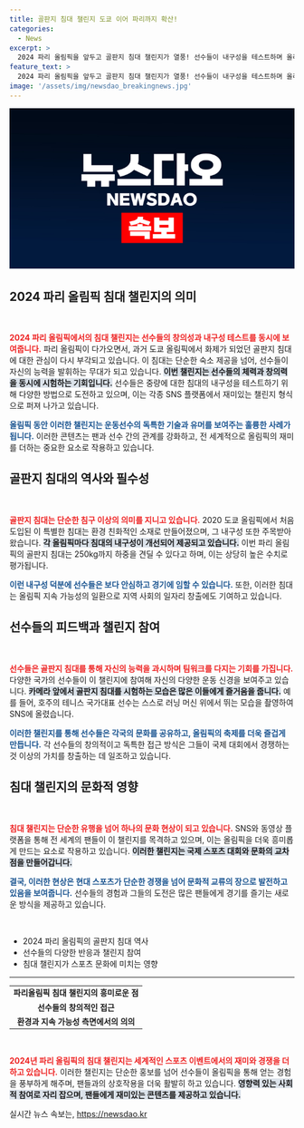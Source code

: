 ```yaml
---
title: 골판지 침대 챌린지 도쿄 이어 파리까지 확산!
categories:
  - News
excerpt: >
  2024 파리 올림픽을 앞두고 골판지 침대 챌린지가 열풍! 선수들이 내구성을 테스트하며 올라온 흥미진진한 영상들, 과연 지금 파리의 침대는 얼마나 튼튼할까? 클릭해서 확인하세요!
feature_text: >
  2024 파리 올림픽을 앞두고 골판지 침대 챌린지가 열풍! 선수들이 내구성을 테스트하며 올라온 흥미진진한 영상들, 과연 지금 파리의 침대는 얼마나 튼튼할까? 클릭해서 확인하세요!
image: '/assets/img/newsdao_breakingnews.jpg'
---
```


<p><img src="/assets/img/newsdao_breakingnews.jpg" alt="cryptoinkorea 속보" /></p>

<h2 data-ke-size="size26">2024 파리 올림픽 침대 챌린지의 의미</h2>

<p data-ke-size="size16">&nbsp;</p>  

<p><b><span style="color: #ee2323;">2024 파리 올림픽에서의 침대 챌린지는 선수들의 창의성과 내구성 테스트를 동시에 보여줍니다.</span></b> 파리 올림픽이 다가오면서, 과거 도쿄 올림픽에서 화제가 되었던 골판지 침대에 대한 관심이 다시 부각되고 있습니다. 이 침대는 단순한 숙소 제공을 넘어, 선수들이 자신의 능력을 발휘하는 무대가 되고 있습니다. <b><span style="background-color: #21538527;">이번 챌린지는 선수들의 체력과 창의력을 동시에 시험하는 기회입니다.</span></b> 선수들은 중량에 대한 침대의 내구성을 테스트하기 위해 다양한 방법으로 도전하고 있으며, 이는 각종 SNS 플랫폼에서 재미있는 챌린지 형식으로 퍼져 나가고 있습니다. </p>

<p><b><span style="color: #1a5490;">올림픽 동안 이러한 챌린지는 운동선수의 독특한 기술과 유머를 보여주는 훌륭한 사례가 됩니다.</span></b> 이러한 콘텐츠는 팬과 선수 간의 관계를 강화하고, 전 세계적으로 올림픽의 재미를 더하는 중요한 요소로 작용하고 있습니다. </p>

<h2 data-ke-size="size26">골판지 침대의 역사와 필수성</h2>

<p data-ke-size="size16">&nbsp;</p>  

<p><b><span style="color: #ee2323;">골판지 침대는 단순한 침구 이상의 의미를 지니고 있습니다.</span></b> 2020 도쿄 올림픽에서 처음 도입된 이 특별한 침대는 환경 친화적인 소재로 만들어졌으며, 그 내구성 또한 주목받아 왔습니다. <b><span style="background-color: #21538527;">각 올림픽마다 침대의 내구성이 개선되어 제공되고 있습니다.</span></b> 이번 파리 올림픽의 골판지 침대는 250kg까지 하중을 견딜 수 있다고 하며, 이는 상당히 높은 수치로 평가됩니다.</p>

<p><b><span style="color: #1a5490;">이런 내구성 덕분에 선수들은 보다 안심하고 경기에 임할 수 있습니다.</span></b> 또한, 이러한 침대는 올림픽 지속 가능성의 일환으로 지역 사회의 일자리 창출에도 기여하고 있습니다. </p>

<h2 data-ke-size="size26">선수들의 피드백과 챌린지 참여</h2>

<p data-ke-size="size16">&nbsp;</p>  

<p><b><span style="color: #ee2323;">선수들은 골판지 침대를 통해 자신의 능력을 과시하며 팀워크를 다지는 기회를 가집니다.</span></b> 다양한 국가의 선수들이 이 챌린지에 참여해 자신의 다양한 운동 신경을 보여주고 있습니다. <b><span style="background-color: #21538527;">카메라 앞에서 골판지 침대를 시험하는 모습은 많은 이들에게 즐거움을 줍니다.</span></b> 예를 들어, 호주의 테니스 국가대표 선수는 스스로 러닝 머신 위에서 뛰는 모습을 촬영하여 SNS에 올렸습니다.</p>

<p><b><span style="color: #1a5490;">이러한 챌린지를 통해 선수들은 각국의 문화를 공유하고, 올림픽의 축제를 더욱 즐겁게 만듭니다.</span></b> 각 선수들의 창의적이고 독특한 접근 방식은 그들이 국제 대회에서 경쟁하는 것 이상의 가치를 창출하는 데 일조하고 있습니다. </p>

<h2 data-ke-size="size26">침대 챌린지의 문화적 영향</h2>

<p data-ke-size="size16">&nbsp;</p>  

<p><b><span style="color: #ee2323;">침대 챌린지는 단순한 유행을 넘어 하나의 문화 현상이 되고 있습니다.</span></b> SNS와 동영상 플랫폼을 통해 전 세계의 팬들이 이 챌린지를 목격하고 있으며, 이는 올림픽을 더욱 흥미롭게 만드는 요소로 작용하고 있습니다. <b><span style="background-color: #21538527;">이러한 챌린지는 국제 스포츠 대회와 문화의 교차점을 만들어갑니다.</span></b> </p>

<p><b><span style="color: #1a5490;">결국, 이러한 현상은 현대 스포츠가 단순한 경쟁을 넘어 문화적 교류의 장으로 발전하고 있음을 보여줍니다.</span></b> 선수들의 경험과 그들의 도전은 많은 팬들에게 경기를 즐기는 새로운 방식을 제공하고 있습니다.</p>

<p data-ke-size="size16">&nbsp;</p>  

<ul>
    <li>2024 파리 올림픽의 골판지 침대 역사</li>
    <li>선수들의 다양한 반응과 챌린지 참여</li>
    <li>침대 챌린지가 스포츠 문화에 미치는 영향</li>
</ul>

<hr />

<table style="width:100%; border-collapse: collapse;">
  <tr>
    <td style="text-align: center; height: 17px;"><b>파리올림픽 침대 챌린지의 흥미로운 점</b></td>
  </tr>
  <tr>
    <td style="text-align: center; height: 17px;"><b>선수들의 창의적인 접근</b></td>
  </tr>
  <tr>
    <td style="text-align: center; height: 17px;"><b>환경과 지속 가능성 측면에서의 의의</b></td>
  </tr>
</table>

<p data-ke-size="size16">&nbsp;</p>  

<p><b><span style="color: #ee2323;">2024년 파리 올림픽의 침대 챌린지는 세계적인 스포츠 이벤트에서의 재미와 경쟁을 더하고 있습니다.</span></b> 이러한 챌린지는 단순한 홍보를 넘어 선수들이 올림픽을 통해 얻는 경험을 풍부하게 해주며, 팬들과의 상호작용을 더욱 활발히 하고 있습니다. <b><span style="background-color: #21538527;">영향력 있는 사회적 참여로 자리 잡으며, 팬들에게 재미있는 콘텐츠를 제공하고 있습니다.</span></b> </p>
실시간 뉴스 속보는, <a href="https://newsdao.kr" rel="dofollow">https://newsdao.kr</a>


